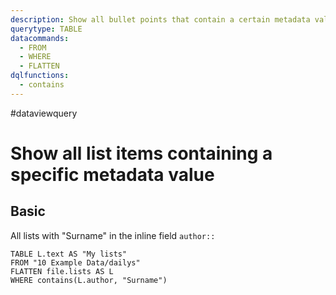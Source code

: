```yaml
---
description: Show all bullet points that contain a certain metadata value
querytype: TABLE
datacommands:
  - FROM
  - WHERE
  - FLATTEN
dqlfunctions:
  - contains
---
```

#dataviewquery

# Show all list items containing a specific metadata value

## Basic

All lists with "Surname" in the inline field `author::`

```dataview
TABLE L.text AS "My lists"
FROM "10 Example Data/dailys"
FLATTEN file.lists AS L
WHERE contains(L.author, "Surname")
```


